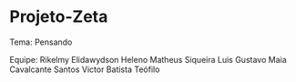 # Projeto-Zeta
Tema: Pensando

Equipe: 
Rikelmy
Elidawydson
Heleno
Matheus Siqueira
Luis Gustavo Maia Cavalcante Santos
Victor Batista
Teófilo
